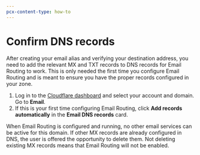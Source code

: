 ```yaml
---
pcx-content-type: how-to
---
```


# Confirm DNS records

After creating your email alias and verifying your destination address, you need to add the relevant MX and TXT records to DNS records for Email Routing to work. This is only needed the first time you configure Email Routing and is meant to ensure you have the proper records configured in your zone.

1. Log in to the [Cloudflare dashboard](https://dash.cloudflare.com/) and select your account and domain. Go to **Email**. 
1. If this is your first time configuring Email Routing, click **Add records automatically** in the **Email DNS records** card.

<Aside type="note">

When Email Routing is configured and running, no other email services can be active for this domain. If other MX records are already configured in DNS, the user is offered the opportunity to delete them. Not deleting existing MX records means that Email Routing will not be enabled.

</Aside>